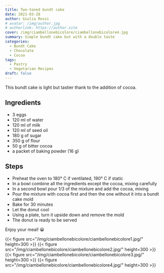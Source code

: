 ```yaml
---
title: Two-toned bundt cake
date: 2021-03-28
author: Giulia Rossi
# avatar: /img/author.jpg
# authorlink: https://author.site
cover: /img/ciambellonebicolore/ciambellonebicolore4.jpg
summary: Simple bundt cake but with a double taste
categories:
  - Bundt Cake
  - Chocolate
  - Cocoa
tags:
  - Pastry
  - Vegetarian Recipes
draft: false
---
```


This bundt cake is light but tastier thank to the addition of cocoa.

## Ingredients
* 3 eggs
* 120 ml of water
* 120 ml of milk
* 120 ml of seed oil
* 180 g of sugar
* 350 g of flour
* 50 g of bitter cocoa
* a packet of baking powder (16 g)

## Steps

* Preheat the oven to 180° C if ventilated, 190° C if static
* In a bowl combine all the ingredients except the cocoa, mixing carefully
* In a second bowl pour 1/3 of the mixture and add the cocoa, mixing
* Pour the mixture with cocoa first and then the one without it into a bundt cake mold
* Bake for 30 minutes
* Let the donut cool
* Using a plate, turn it upside down and remove the mold
* The donut is ready to be served

Enjoy your meal! 😀

{{< figure src="/img/ciambellonebicolore/ciambellonebicolore1.jpg/" height=300  >}}
{{< figure src="/img/ciambellonebicolore/ciambellonebicolore2.jpg/" height=300  >}}
{{< figure src="/img/ciambellonebicolore/ciambellonebicolore3.jpg/" height=300  >}}
{{< figure src="/img/ciambellonebicolore/ciambellonebicolore4.jpg/" height=300  >}}
